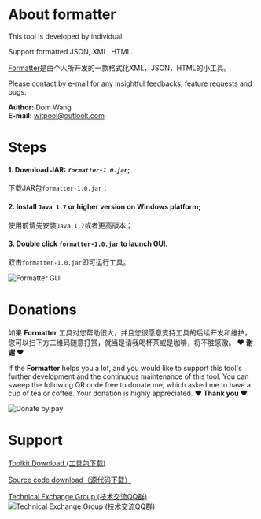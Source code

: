 # About formatter

This tool is developed by individual.  

Support formatted JSON, XML, HTML.  

[Formatter](https://github.com/wisdomtool/formatter)是由个人所开发的一款格式化XML，JSON，HTML的小工具。

Please contact by e-mail for any insightful feedbacks, feature requests and bugs.  

**Author:** Dom Wang <br/>
**E-mail:** witpool@outlook.com

# Steps

#### 1. Download JAR: *`formatter-1.0.jar`*;
   下载JAR包`formatter-1.0.jar`；

#### 2. Install `Java 1.7` or higher version on Windows platform;
   使用前请先安装`Java 1.7`或者更高版本；

#### 3. Double click `formatter-1.0.jar` to launch GUI.
   双击`formatter-1.0.jar`即可运行工具。

![Formatter GUI](https://github.com/wisdomtool/formatter/blob/master/Image_1.png)

# Donations

如果 **Formatter** 工具对您帮助很大，并且您很愿意支持工具的后续开发和维护，您可以扫下方二维码随意打赏，就当是请我喝杯茶或是咖啡，将不胜感激。 **♥ 谢谢 ♥**

If the **Formatter** helps you a lot, and you would like to support this tool's further development and the continuous maintenance of this tool. You can sweep the following QR code free to donate me, which asked me to have a cup of tea or coffee. Your donation is highly appreciated. **♥ Thank you ♥** <br/>

![Donate by pay](https://github.com/wisdomtool/rest-client/blob/master/images/donate_pay.png)

# Support

[Toolkit Download     (工具包下载)](https://github.com/wisdomtool/formatter/blob/master/formatter-1.0.jar) 

[Source code download（源代码下载）](https://github.com/wisdomtool/formatter/tree/master/formatter)

[Technical Exchange Group (技术交流QQ群)](https://github.com/wisdomtool/rest-client/blob/master/images/qq-group.png)<br/>
![Technical Exchange Group (技术交流QQ群)](https://github.com/wisdomtool/rest-client/blob/master/images/qq-group.png)
